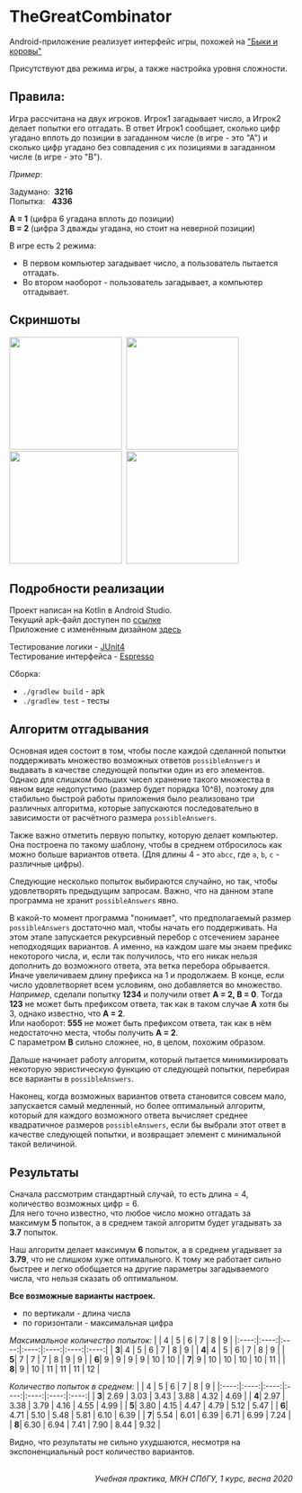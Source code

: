 # TheGreatCombinator

Android-приложение реализует интерфейс игры, похожей на ["Быки и коровы"](https://ru.wikipedia.org/wiki/Быки_и_коровы)

Присутствуют два режима игры, а также настройка уровня сложности.


## Правила:

Игра рассчитана на двух игроков. Игрок1 загадывает число, а Игрок2 делает попытки его отгадать. В ответ Игрок1 сообщает, сколько цифр угадано вплоть до позиции в загаданном числе (в игре - это "А") и сколько цифр угадано без совпадения с их позициями в загаданном числе (в игре - это "В").

_Пример_:

Задумано:&nbsp; **3216** <br>
Попытка:&nbsp;&nbsp; **4336**

**А = 1** (цифра 6 угадана вплоть до позиции) <br>
**В = 2** (цифра 3 дважды угадана, но стоит на неверной позиции)

В игре есть 2 режима:
- В первом компьютер загадывает число, а пользователь пытается отгадать.<br>
- Во втором наоборот - пользователь загадывает, а компьютер отгадывает.


## Скриншоты
<p>
  <img src="https://i.ibb.co/vVgNXML/mm.jpg" width="200"/>&nbsp;
  <img src="https://i.ibb.co/2WCRH6F/r46.jpg" width="200"/>&nbsp;
  <img src="https://i.ibb.co/NndSh2b/r69.jpg" width="200"/>&nbsp;
  <img src="https://i.ibb.co/4ZVm82W/s46.jpg" width="200"/>
</p>


## Подробности реализации

Проект написан на Kotlin в Android Studio.<br>
Текущий apk-файл доступен по [ссылке](https://yadi.sk/d/mWK13bo3tZqPOQ)<br>
Приложение с изменённым дизайном [здесь](https://yadi.sk/d/531A5CGybksVgA)

Тестирование логики - [JUnit4](https://junit.org/junit4/)<br>
Тестирование интерфейса - [Espresso](https://developer.android.com/training/testing/espresso?hl=ru)

Сборка: 
- `./gradlew build` - apk
- `./gradlew test` - тесты


## Алгоритм отгадывания

Основная идея состоит в том, чтобы после каждой сделанной попытки поддерживать множество возможных ответов `possibleAnswers` и выдавать в качестве следующей попытки один из его элементов.<br>
Однако для слишком больших чисел хранение такого множества в явном виде недопустимо (размер будет порядка 10^8), поэтому для стабильно быстрой работы приложения было реализовано три различных алгоритма, которые запускаются последовательно в зависимости от расчётного размера `possibleAnswers`.

Также важно отметить первую попытку, которую делает компьютер. Она построена по такому шаблону, чтобы в среднем отбросилось как можно больше вариантов ответа. (Для длины 4 - это `abcc`, где `a`, `b`, `c` - различные цифры).

Следующие несколько попыток выбираются случайно, но так, чтобы удовлетворять предыдущим запросам. Важно, что на данном этапе программа не хранит `possibleAnswers` явно.

В какой-то момент программа "понимает", что предполагаемый размер `possibleAnswers` достаточно мал, чтобы начать его поддерживать. На этом этапе запускается рекурсивный перебор с отсечением заранее неподходящих вариантов. А именно, на каждом шаге мы знаем префикс некоторого числа, и, если так получилось, что его никак нельзя дополнить до возможного ответа, эта ветка перебора обрывается. Иначе увеличиваем длину префикса на 1 и продолжаем. В конце, если число удовлетворяет всем условиям, оно добавляется во множество.<br>
_Например_, сделали попытку **1234** и получили ответ **A = 2, B = 0**. Тогда **123** не может быть префиксом ответа, так как в таком случае **A** хотя бы 3, однако известно, что **A = 2**.<br>
Или наоборот: **555** не может быть префиксом ответа, так как в нём недостаточно места, чтобы получить **A = 2**.<br>
С параметром **B** сильно сложнее, но, в целом, похожим образом.

Дальше начинает работу алгоритм, который пытается минимизировать некоторую эвристическую функцию от следующей попытки, перебирая все варианты в `possibleAnswers`.

Наконец, когда возможных вариантов ответа становится совсем мало, запускается самый медленный, но более оптимальный алгоритм, который для каждого возможного ответа вычисляет среднее квадратичное размеров `possibleAnswers`, если бы выбрали этот ответ в качестве следующей попытки, и возвращает элемент с минимальной такой величиной.


## Результаты

Сначала рассмотрим стандартный случай, то есть длина = 4, количество возможных цифр = 6.<br>
Для него точно известно, что любое число можно отгадать за максимум **5** попыток, а в среднем такой алгоритм будет угадывать за **3.7** попыток.

Наш алгоритм делает максимум **6** попыток, а в среднем угадывает за **3.79**, что не слишком хуже оптимального. К тому же работает сильно быстрее и легко обобщается на другие параметры загадываемого числа, что нельзя сказать об оптимальном.


**Все возможные варианты настроек.**

- по вертикали - длина числа
- по горизонтали - максимальная цифра

_Максимальное количество попыток:_
|      |   4  |   5  |   6  |   7  |   8  |   9  |
|:----:|:----:|:----:|:----:|:----:|:----:|:----:|
| **3**|   4  |   5  |   6  |   7  |   8  |   9  |
| **4**|   4  |   5  |   6  |   7  |   8  |   9  |
| **5**|   7  |   7  |   7  |   8  |   9  |   9  |
| **6**|   9  |   9  |   9  |   9  |  10  |  10  |
| **7**|   9  |  10  |  10  |  10  |  10  |  11  |
| **8**|   9  |  10  |  11  |  11  |  11  |  12  |

_Количество попыток в среднем:_
|      |   4  |   5  |   6  |   7  |   8  |   9  |
|:----:|:----:|:----:|:----:|:----:|:----:|:----:|
| **3**| 2.69 | 3.03 | 3.43 | 3.88 | 4.32 | 4.69 |
| **4**| 2.97 | 3.38 | 3.79 | 4.16 | 4.55 | 4.99 |
| **5**| 3.80 | 4.15 | 4.47 | 4.79 | 5.12 | 5.47 |
| **6**| 4.71 | 5.10 | 5.48 | 5.81 | 6.10 | 6.39 |
| **7**| 5.54 | 6.01 | 6.39 | 6.71 | 6.99 | 7.24 |
| **8**| 6.30 | 6.94 | 7.41 | 7.90 | 8.44 | 9.32 |

Видно, что результаты не сильно ухудшаются, несмотря на экспоненциальный рост количество вариантов.
<br><br>
<p align="right"> <i>Учебная практика, МКН СПбГУ, 1 курс, весна 2020</i> </p>
